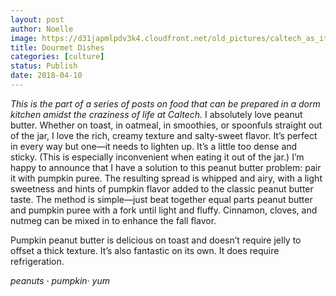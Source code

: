 ```yaml
---
layout: post
author: Noelle
image: https://d31japmlpdv3k4.cloudfront.net/old_pictures/caltech_as_it_happens/6a0105349b8251970b01b8d2e77308970c.jpg
title: Dourmet Dishes
categories: [culture]
status: Publish
date: 2018-04-10
---
```


*This is the part of a series of posts on food that can be prepared in a dorm kitchen amidst the craziness of life at Caltech.*
I absolutely love peanut butter. Whether on toast, in oatmeal, in smoothies, or spoonfuls straight out of the jar, I love the rich, creamy texture and salty-sweet flavor. It’s perfect in every way but one—it needs to lighten up. It’s a little too dense and sticky. (This is especially inconvenient when eating it out of the jar.)
I’m happy to announce that I have a solution to this peanut butter problem: pair it with pumpkin puree. The resulting spread is whipped and airy, with a light sweetness and hints of pumpkin flavor added to the classic peanut butter taste. The method is simple—just beat together equal parts peanut butter and pumpkin puree with a fork until light and fluffy. Cinnamon, cloves, and nutmeg can be mixed in to enhance the fall flavor.

Pumpkin peanut butter is delicious on toast and doesn’t require jelly to offset a thick texture. It’s also fantastic on its own. It does require refrigeration.

*peanuts · pumpkin· yum*
